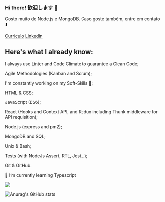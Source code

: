 ### Hi there! 歓迎します 👋

Gosto muito de Node.js e MongoDB.
Caso goste também, entre em contato :arrow_down:

[Curriculo](https://gitconnected.com/matheusjkl1)
[Linkedin](https://www.linkedin.com/in/matheusmendes16/)

## Here's what I already know:
I always use Linter and Code Climate to guarantee a Clean Code;

Agile Methodologies (Kanban and Scrum);

I'm constantly working on my Soft-Skills 🙂;

HTML & CSS;

JavaScript (ES6);

React (Hooks and Context API, and Redux including Thunk middleware for API requisition);

Node.js (express and pm2);

MongoDB and SQL;

Unix & Bash;

Tests (with NodeJs Assert, RTL, Jest...);

Git & GitHub.

:page_with_curl: I’m currently learning Typescript

![](https://github-readme-stats.vercel.app/api/top-langs/?username=matheusjkl1&theme=dark&layout=compact)

![Anurag's GitHub stats](https://github-readme-stats.vercel.app/api?username=matheusjkl1&show_icons=true&theme=dark)


